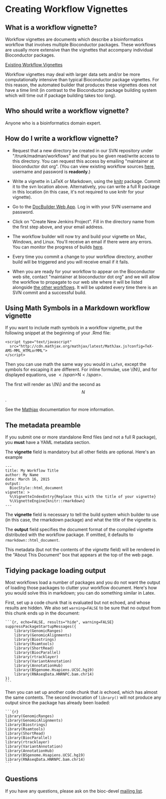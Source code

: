 <script type="text/javascript"
  src="http://cdn.mathjax.org/mathjax/latest/MathJax.js?config=TeX-AMS-MML_HTMLorMML">
</script>

# Creating Workflow Vignettes

## What is a workflow vignette?

Workflow vignettes are documents which describe a bioinformatics workflow that involves 
multiple Bioconductor packages. These workflows are usually more extensive than 
the vignettes that accompany individual Bioconductor packages.

[Existing Workflow Vignettes](/help/workflows/)

Workflow vignettes may deal with larger data sets and/or be more computationally intensive
than typical Bioconductor package vignettes. For this reason, the automated builder that
produces these vignettes does not have a time limit (in contrast to the Bioconductor package 
building system which will time out if package building takes too long).

## Who should write a workflow vignette?

Anyone who is a bioinformatics domain expert.

## How do I write a workflow vignette?

* Request that a new directory be created in our SVN repository
  under "/trunk/madman/workflows" and that you be given read/write access to this
  directory. You can request this access by emailing 
  "maintainer at bioconductor dot org". (You can view existing workflow sources
  [here](https://hedgehog.fhcrc.org/bioconductor/trunk/madman/workflows/), username
  and password is **readonly**.)

* Write a vignette in LaTeX or Markdown, using the 
 [knitr](http://yihui.name/knitr/) package. Commit it to the 
 svn location above. Alternatively, you can write a full
 R package in this location (in this case, it's not required to use
 knitr for your vignette).

 * Go to the [DocBuilder Web App](https://docbuilder.bioconductor.org/app/).
   Log in with your SVN username and password.

* Click on "Create New Jenkins Project".
  Fill in the directory name from the first step above, and your email address.

* The workflow builder will now try and build your vignette on Mac, Windows, and Linux.
  You'll receive an email if there were any errors. You can monitor the progress of
  builds [here](http://docbuilder.bioconductor.org:8080/).

* Every time you commit a change to your workflow directory, another 
  build will be triggered and you will receive email if it fails.

* When you are ready for your workflow to appear on the 
  Bioconductor web site, contact "maintainer at bioconductor dot org"
  and we will allow the workflow to propagate to our web site where it
  will be listed alongside [the other workflows](/help/workflows/).
  It will be updated every time there is an SVN commit and 
  a successful build.

## Using Math Symbols in a Markdown workflow vignette

If you want to include math symbols in a workflow vignette, put the following 
snippet at the beginning of your .Rmd file:

    <script type="text/javascript"
      src="http://cdn.mathjax.org/mathjax/latest/MathJax.js?config=TeX-AMS-MML_HTMLorMML">
    </script>

Then you can use math the same way you would in `LaTeX`, except the symbols for escaping it 
are different. For inline formulae, use <span>\\</span>(N<span>\\)</span>, and for displayed 
equations, use <span>$</span>$N<span>$</span>$. 

The first will render as \\(N\\) and the second as $$N$$ .

See the [Mathjax](https://www.mathjax.org/) documentation for
more information.

## The metadata preamble

If you submit one or more standalone Rmd files (and not a full
R package), you **must** have a YAML metadata section.

The **vignette** field is mandatory but all other fields are
optional. Here's an example

    ---
    title: My Workflow Title
    author: My Name
    date: March 16, 2015
    output:
      BiocStyle::html_document
    vignette: >
      %\VignetteIndexEntry{Replace this with the title of your vignette}
      %\VignetteEngine{knitr::rmarkdown}
    ---

The **vignette** field is necessary to tell the build system
which builder to use (in this case, the rmarkdown package)
and what the title of the vignette is.

The **output** field specifies the document format of the compiled vignette
distributed with the workflow package. If omitted, it defaults to
`rmarkdown::html_document`.

This metadata (but not the contents of the *vignette* field) will be 
rendered in the "About This Document" box that appears at the
top of the web page.

## Tidying package loading output

Most workflows load a number of packages and you do not want
the output of loading those packages to clutter your workflow 
document. Here's how you would solve this in markdown; you can
do something similar in Latex.

First, set up a code chunk that is evaluated but not echoed, and whose
results are hidden. We also set `warning=FALSE` to be sure that 
no output from this chunk ends up in the document:

    ```{r, echo=FALSE, results="hide", warning=FALSE}
    suppressPackageStartupMessages({
        library(GenomicRanges)
        library(GenomicAlignments) 
        library(Biostrings)
        library(Rsamtools)
        library(ShortRead)
        library(BiocParallel)
        library(rtracklayer)
        library(VariantAnnotation)
        library(AnnotationHub)
        library(BSgenome.Hsapiens.UCSC.hg19)
        library(RNAseqData.HNRNPC.bam.chr14)
    })
    ```

Then you can set up another code chunk that *is* echoed,
which has almost the same contents. The second invocation of `library()`
will not produce any output since the package has already been loaded:


    ```{r}
    library(GenomicRanges)
    library(GenomicAlignments) 
    library(Biostrings)
    library(Rsamtools)
    library(ShortRead)
    library(BiocParallel)
    library(rtracklayer)
    library(VariantAnnotation)
    library(AnnotationHub)
    library(BSgenome.Hsapiens.UCSC.hg19)
    library(RNAseqData.HNRNPC.bam.chr14)
    ```

## Questions

If you have any questions, please ask on the bioc-devel
[mailing list](/help/mailing-list).



